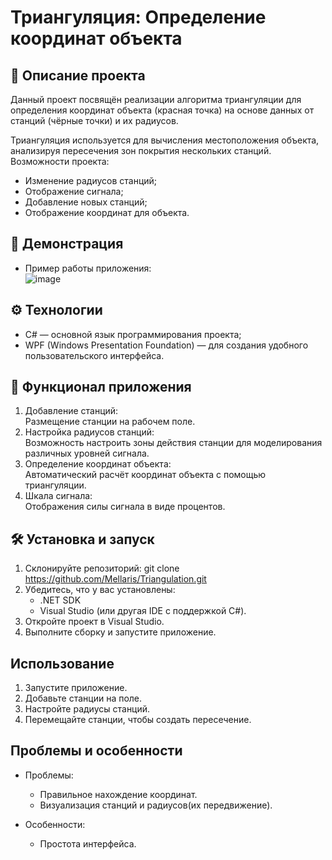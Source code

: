 # Триангуляция: Определение координат объекта

## 📖 Описание проекта
Данный проект посвящён реализации алгоритма триангуляции для определения координат объекта (красная точка) на основе данных от станций (чёрные точки) и их радиусов. 

Триангуляция используется для вычисления местоположения объекта, анализируя пересечения зон покрытия нескольких станций.  
Возможности проекта:
- Изменение радиусов станций;
- Отображение сигнала;
- Добавление новых станций;
- Отображение координат для объекта.

## 🎥 Демонстрация
- Пример работы приложения:  
  ![image](https://github.com/user-attachments/assets/95462ae7-f4d4-4c07-b451-bf42d0cdc599)

## ⚙️ Технологии
- C# — основной язык программирования проекта;
- WPF (Windows Presentation Foundation) — для создания удобного пользовательского интерфейса.

## 🚀 Функционал приложения
1. Добавление станций:  
   Размещение станции на рабочем поле.  
2. Настройка радиусов станций:  
   Возможность настроить зоны действия станции для моделирования различных уровней сигнала.  
3. Определение координат объекта:  
   Автоматический расчёт координат объекта с помощью триангуляции.  
4. Шкала сигнала:  
   Отображения силы сигнала в виде процентов.   

## 🛠 Установка и запуск
1. Склонируйте репозиторий:
   git clone https://github.com/Mellaris/Triangulation.git
2. Убедитесь, что у вас установлены:
   - .NET SDK
   - Visual Studio (или другая IDE с поддержкой C#).
3. Откройте проект в Visual Studio.  
4. Выполните сборку и запустите приложение.

## Использование

1. Запустите приложение.  
2. Добавьте станции на поле.  
3. Настройте радиусы станций.
4. Перемещайте станции, чтобы создать пересечение.

## Проблемы и особенности

- Проблемы:  
  - Правильное нахождение координат.  
  - Визуализация станций и радиусов(их передвижение).  

- Особенности:  
  - Простота интерфейса.    
